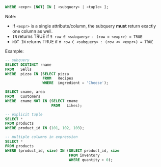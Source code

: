 
```sql
WHERE <expr> [NOT] IN [ <subquery> | <tuple> ];
```

Note:
- If `<expr>` is a single attribute/column, the subquery **must** return exactly one column as well.
- `IN` returns TRUE if `∃ row ∈ <subquery> : (row = <expr>) = TRUE`
- `NOT IN` returns TRUE if `∀ row ∈ <subquery> : (row <> <expr>) = TRUE`

Example:

```sql
-- subquery
SELECT DISTINCT rname
FROM   Sells
WHERE  pizza IN (SELECT pizza
				 FROM   Recipes
				 WHERE  ingredient = 'Cheese');

SELECT cname, area
FROM   Customers
WHERE  cname NOT IN (SELECT cname
					 FROM   Likes);
```

```sql
-- explicit tuple
SELECT *
FROM products
WHERE product_id IN (101, 102, 103);
```

```sql
-- multiple columns in expression
SELECT *
FROM products
WHERE (product_id, size) IN (SELECT product_id, size 
							 FROM inventory 
							 WHERE quantity > 0);
```
